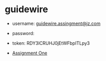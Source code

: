 # guidewire

* username: guidewire.assingment@jz.com
* password:
* token: RDY3lCRUHJ0jEtWFbpITLpy3

* [Assignment One](./notes/ASSIGNMENT1.md)
